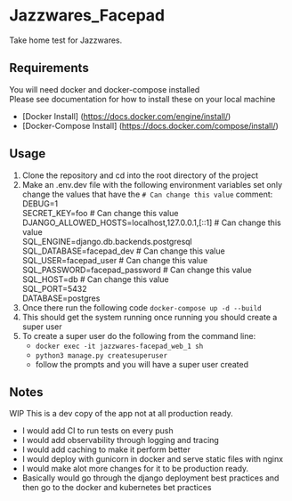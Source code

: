 # Jazzwares_Facepad

Take home test for Jazzwares.

## Requirements

You will need docker and docker-compose installed  
Please see documentation for how to install these on your local machine

- [Docker Install] (https://docs.docker.com/engine/install/)
- [Docker-Compose Install] (https://docs.docker.com/compose/install/)

## Usage

1. Clone the repository and cd into the root directory of the project
2. Make an .env.dev file with the following environment variables set only change the values that have the `# Can change this value` comment:  
   DEBUG=1  
   SECRET_KEY=foo # Can change this value  
   DJANGO_ALLOWED_HOSTS=localhost,127.0.0.1,[::1] # Can change this value  
   SQL_ENGINE=django.db.backends.postgresql  
   SQL_DATABASE=facepad_dev # Can change this value  
   SQL_USER=facepad_user # Can change this value  
   SQL_PASSWORD=facepad_password # Can change this value  
   SQL_HOST=db # Can change this value  
   SQL_PORT=5432  
   DATABASE=postgres
3. Once there run the following code
   `docker-compose up -d --build`
4. This should get the system running once running you should create a super user
5. To create a super user do the following from the command line:
   - `docker exec -it jazzwares-facepad_web_1 sh`
   - `python3 manage.py createsuperuser`
   - follow the prompts and you will have a super user created

## Notes

WIP
This is a dev copy of the app not at all production ready.

- I would add CI to run tests on every push
- I would add observability through logging and tracing
- I would add caching to make it perform better
- I would deploy with gunicorn in docker and serve static files with nginx
- I would make alot more changes for it to be production ready.
- Basically would go through the django deployment best practices and then go to the docker and kubernetes bet practices
